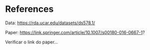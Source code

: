 # References

Data: https://rda.ucar.edu/datasets/ds578.1/

Paper: https://link.springer.com/article/10.1007/s00180-016-0667-1?

Verificar o link do paper...
